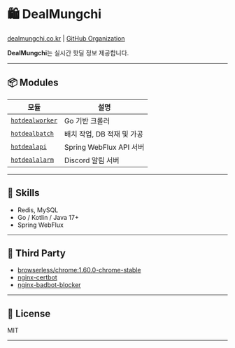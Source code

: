 # 🛍️ DealMungchi

[dealmungchi.co.kr](https://www.dealmungchi.co.kr) | [GitHub Organization](https://github.com/dealmungchi)

**DealMungchi**는 실시간 핫딜 정보 제공합니다.

---

## 📦 Modules

| 모듈 | 설명 |
|------|------|
| [`hotdealworker`](https://github.com/dealmungchi/hotdealworker) | Go 기반 크롤러 |
| [`hotdealbatch`](https://github.com/dealmungchi/hotdealbatch) | 배치 작업, DB 적재 및 가공 |
| [`hotdealapi`](https://github.com/dealmungchi/hotdealapi) | Spring WebFlux API 서버 |
| [`hotdealalarm`](https://github.com/dealmungchi/hotdealalarm) | Discord 알림 서버 |

---

## 🚀 Skills

- Redis, MySQL
- Go / Kotlin / Java 17+
- Spring WebFlux

---

## 🔗 Third Party
- [browserless/chrome:1.60.0-chrome-stable](https://github.com/browserless/browserless)
- [nginx-certbot](https://github.com/wmnnd/nginx-certbot)
- [nginx-badbot-blocker](https://github.com/mariusv/nginx-badbot-blocker)

---

## 📄 License

MIT

---

